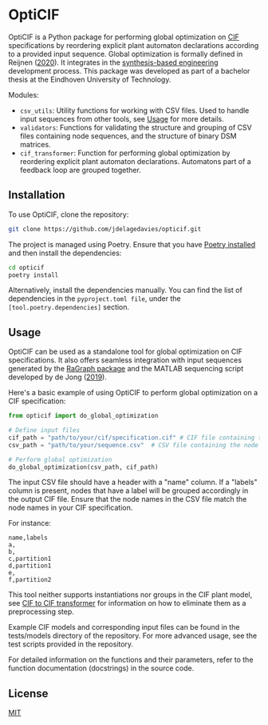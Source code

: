 # OptiCIF

OptiCIF is a Python package for performing global optimization on [CIF](https://eclipse.dev/escet/cif/) specifications
by reordering explicit plant automaton declarations according to a provided input sequence. Global optimization is
formally defined in
Reijnen ([2020](https://www.persistent-identifier.nl/urn:nbn:nl:ui:25-115168de-878f-4f5f-9c55-126f20f845fe)). It
integrates in
the [synthesis-based engineering](https://www.eclipse.org/escet/cif/synthesis-based-engineering/approaches/synthesis-based-engineering.html)
development process. This package was developed as part of a bachelor thesis at the Eindhoven University of Technology.

Modules:

- `csv_utils`: Utility functions for working with CSV files. Used to handle input sequences from other tools, see [Usage](#usage) for more details.
- `validators`: Functions for validating the structure and grouping of CSV files containing node sequences, and the structure of binary DSM matrices.
- `cif_transformer`: Function for performing global optimization by reordering explicit plant automaton declarations. Automatons part of a feedback loop are grouped together.

## Installation

To use OptiCIF, clone the repository:

```bash
git clone https://github.com/jdelagedavies/opticif.git
```

The project is managed using Poetry. Ensure that you
have [Poetry installed](https://python-poetry.org/docs/#installation) and then install the dependencies:

```bash
cd opticif
poetry install
```

Alternatively, install the dependencies manually. You can find the list of dependencies in the `pyproject.toml file`,
under the `[tool.poetry.dependencies]` section.

## Usage

OptiCIF can be used as a standalone tool for global optimization on CIF specifications. It also offers seamless
integration with input sequences generated by the [RaGraph package](https://ragraph.ratio-case.nl/) and the MATLAB
sequencing script developed by de
Jong ([2019](https://research.tue.nl/en/studentTheses/9bcf3b6d-18e5-4c3e-8c89-2e9ebe64dec0)).

Here's a basic example of using OptiCIF to perform global optimization on a CIF specification:

```python
from opticif import do_global_optimization

# Define input files
cif_path = "path/to/your/cif/specification.cif" # CIF file containing the plant model
csv_path = "path/to/your/sequence.csv"  # CSV file containing the node sequence

# Perform global optimization
do_global_optimization(csv_path, cif_path)
```

The input CSV file should have a header with a "name" column. If a "labels" column is present, nodes that have a label will be grouped
accordingly in the output CIF file. Ensure that the node names in the CSV file match the node names in your CIF
specification.

For instance:

```csv
name,labels
a,
b,
c,partition1
d,partition1
e,
f,partition2
```

This tool neither supports instantiations nor groups in the CIF plant model,
see [CIF to CIF transformer](https://www.eclipse.org/escet/cif/tools/cif2cif/) for information on how to eliminate them
as a preprocessing step.

Example CIF models and corresponding input files can be found in the tests/models directory of the repository. For more
advanced usage, see the test scripts provided in the repository.

For detailed information on the functions and their parameters, refer to the function documentation (docstrings) in the
source code.

## License

[MIT](LICENSE)
